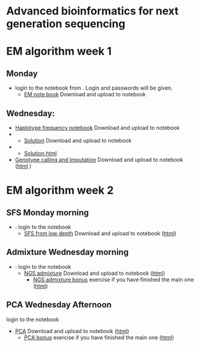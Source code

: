 # Advanced bioinformatics for next generation sequencing

# EM algorithm week 1

## Monday
- login to the notebook from . Login and passwords will be given.
  - [EM note book](exercises/advBinf_EM_algorithm.ipynb) Download and upload to notebook
## Wednesday: 
  - [Haplotype frequency notebook](exercises/haplotype_frequencies.ipynb) Download and upload to notebook
  - - [Solution](exercises/solution_haplotype_frequencies.ipynb) Download and upload to notebook
  - - [Solution html](https://html-preview.github.io/?url=https://github.com/popgenDK/courses/blob/main/advBinf/exercises/solution_haplotype_frequencies.html) 
  - [Genotype calling and Imputation](https://github.com/popgenDK/courses/blob/main/advBinf/exercises/genotype%20calling%20and%20haplotype%20Imputation.ipynb) Download and upload to notebook ([html](https://html-preview.github.io/?url=https://github.com/popgenDK/courses/blob/main/advBinf/exercises/genotype%20calling%20and%20haplotype%20Imputation.html) )

  
# EM algorithm week 2
## SFS Monday morning
- : login to the notebook
  - [SFS from low depth](exercises/advBinf_SFSmodel.ipynb) Download and upload to notebook ([html](https://html-preview.github.io/?url=https://github.com/popgenDK/courses/blob/main/advBinf/exercises/advBinf_SFSmodel.html))

## Admixture Wednesday morning
- : login to the notebook
  - [NGS admixture](https://github.com/popgenDK/courses/blob/main/summer2025/exercises/Day3_Morning_Admixture.ipynb) Download and upload to notebook ([html](https://html-preview.github.io/?url=https://github.com/popgenDK/courses/blob/main/summer2025/exercises/Day3_Morning_Admixture.html))
    - [NGS admixture bonus](https://github.com/popgenDK/courses/blob/main/summer2025/exercises/Day3_Admixture_structure_bonus.ipynb) exercise if you have finished the main one ([html](https://html-preview.github.io/?url=https://github.com/popgenDK/courses/blob/main/summer2025/exercises/Day3_Admixture_structure_bonus.html))

## PCA Wednesday Afternoon 
login to the notebook
  - [PCA](https://github.com/popgenDK/courses/blob/main/summer2025/exercises/Day5_PCA_1.ipynb) Download and upload to notebook ([html](https://html-preview.github.io/?url=https://github.com/popgenDK/courses/blob/main/summer2025/exercises/Day5_PCA_1.html))
    - [PCA bonus](https://github.com/popgenDK/courses/blob/main/summer2025/exercises/Day5_PCA_2.Call_genotype.ipynb) exercise if you have finished the main one ([html](https://html-preview.github.io/?url=https://github.com/popgenDK/courses/blob/main/summer2025/exercises/Day5_PCA_2.Call_genotype.html))
